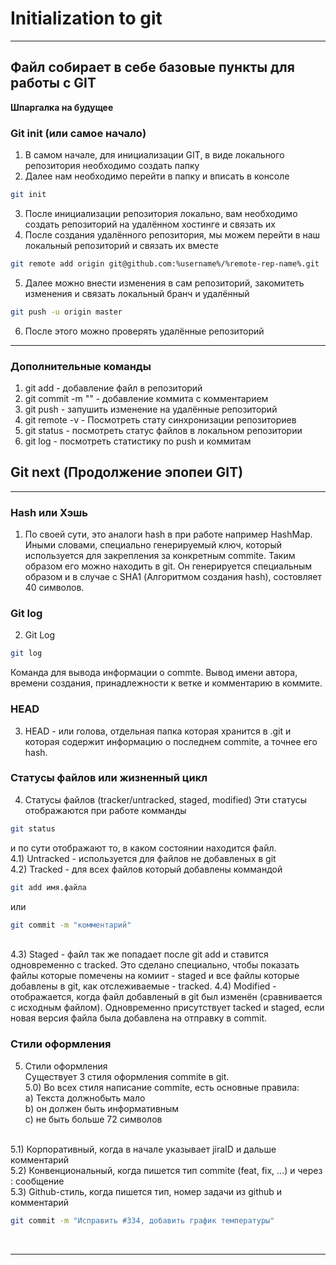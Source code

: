 # Initialization to git
---
## Файл собирает в себе базовые пункты для работы с GIT
**Шпаргалка на будущее**

### Git init (или самое начало)

1) В самом начале, для инициализации GIT, в виде локального репозитория необходимо создать папку<br>
2) Далее нам необходимо перейти в папку и вписать в консоле
```bash
git init
```
3) После инициализации репозитория локально, вам необходимо создать репозиторий на удалённом хостинге и связать их<br>
4) После создания удалённого репозитория, мы можем перейти в наш локальный репозиторий и связать их вместе
```bash
git remote add origin git@github.com:%username%/%remote-rep-name%.git
```
5) Далее можно внести изменения в сам репозиторий, закомитеть изменения и связать локальный бранч и удалённый  
```bash
git push -u origin master
```
6) После этого можно проверять удалённые репозиторий

---

### Дополнительные команды<br>
1) git add - добавление файл в репозиторий<br>
2) git commit -m "" - добавление коммита с комментарием<br> 
3) git push - запушить изменение на удалённые репозиторий<br>
4) git remote -v - Посмотреть стату синхронизации репозиториев<br>
5) git status - посмотреть статус файлов в локальном репозитории<br>
6) git log - посмотреть статистику по push и коммитам<br>


## Git next (Продолжение эпопеи GIT)
---
### Hash или Хэшь

1) По своей сути, это аналоги hash в при работе например HashMap. Иными словами, специально генерируемый ключ,
который используется для закрепления за конкретным commite. Таким образом его можно находить в git.
Он генерируется специальным образом и в случае с SHA1 (Алгоритмом создания hash), состовляет 40 символов.

### Git log

2) Git Log
```bash
git log
```
Команда для вывода информации о commte. Вывод имени автора, времени создания, принадлежности к ветке и
комментарию в коммите.

### HEAD

3) HEAD - 
или голова, отдельная папка которая хранится в .git и которая содержит информацию о последнем commite,
а точнее его hash.

### Статусы файлов или жизненный цикл

4) Статусы файлов (tracker/untracked, staged, modified)
Эти статусы отображаются при работе комманды 
```bash
git status
```
 и по сути отображают то, в каком состоянии находится файл.<br>
4.1) Untracked - используется для файлов не добавленых в git<br>
4.2) Tracked - для всех файлов который добавлены коммандой 
```bash
git add имя.файла
```
или
```bash
git commit -m "комментарий"
```
<br>
4.3) Staged - файл так же попадает после git add и ставится одновременно с tracked.
Это сделано специально, чтобы показать файлы которые помечены на комиит - staged и все файлы которые
добавлены в git, как отслеживаемые - tracked.
4.4) Modified - отображается, когда файл добавленый в git был изменён (сравнивается с исходным файлом).
Одновременно присутствует tacked и staged, если новая версия файла была добавлена на отправку в commit.

### Стили оформления

5) Стили оформления<br>
Существует 3 стиля оформления commite в git.<br>
5.0) Во всех стиля написание commite, есть основные правила:<br>
a) Текста должнобыть мало<br>
b) он должен быть информативным<br>
c) не быть больше 72 символов
<br>
5.1) Корпоративный, когда в начале указывает jiraID и дальше комментарий<br>
5.2) Конвенциональный, когда пишется тип commite (feat, fix, ...) и через : сообщение<br>
5.3) Github-стиль, когда пишется тип, номер задачи из github и комментарий<br>

```bash
git commit -m "Исправить #334, добавить график температуры"
```

<br>

---
